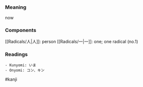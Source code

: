 ### Meaning

now

### Components

[[Radicals/人|人]]: person [[Radicals/一|一]]: one; one radical (no.1)

### Readings

```
- Kunyomi: いま
- Onyomi: コン、キン
```

#kanji